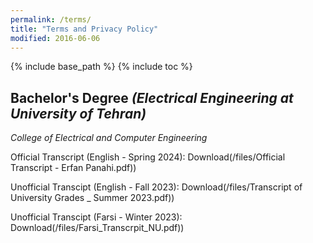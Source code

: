 ```yaml
---
permalink: /terms/
title: "Terms and Privacy Policy"
modified: 2016-06-06
---
```


{% include base_path %}
{% include toc %}

## Bachelor's Degree *(Electrical Engineering at University of Tehran)*

*College of Electrical and Computer Engineering*

Official Transcript (English - Spring 2024): Download(/files/Official Transcript - Erfan Panahi.pdf))

Unofficial Transcipt (English - Fall 2023): Download(/files/Transcript of University Grades _ Summer 2023.pdf))

Unofficial Transcipt (Farsi - Winter 2023): Download(/files/Farsi_Transcrpit_NU.pdf))
